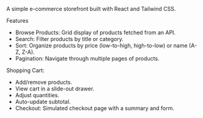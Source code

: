 A simple e-commerce storefront built with React and Tailwind CSS.

Features
- Browse Products: Grid display of products fetched from an API.
- Search: Filter products by title or category.
- Sort: Organize products by price (low-to-high, high-to-low) or name (A-Z, Z-A).
- Pagination: Navigate through multiple pages of products.

Shopping Cart:
- Add/remove products.
- View cart in a slide-out drawer.
- Adjust quantities.
- Auto-update subtotal.
- Checkout: Simulated checkout page with a summary and form.
